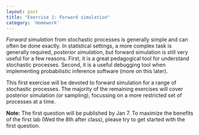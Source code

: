 ```yaml
---
layout: post
title: "Exercise 1: Forward simulation"
category: 'Homework'
---
```



*Forward simulation* from stochastic processes is generally simple and can often be done exactly. In statistical settings, a more complex task is generally required, *posterior simulation*, but forward simulation is still very useful for a few reasons. First, it is a great pedagogical tool for understand stochastic processes. Second, it is a useful debugging tool when implementing probabilistic inference software (more on this later).

This first exercise will be devoted to forward simulation for a range of stochastic processes. The majority of the remaining exercises will cover posterior simulation (or sampling), focussing on a more restricted set of processes at a time. 

**Note:** The first question will be published by Jan 7. To maximize the benefits of the first lab (Wed the 8th after class), please try to get started with the first question.



<!-- 
Question 1: Random partitions
-----------------------------

TODO

Candidates for others

- brownian motion
- GP
- CTMC
- PP
- PY
- IBP
- Kingman's coalescent
- something from a combinatorial space?
- diffusion?


Later assignments

- Some basic DP sampling?
- Yee Whye's CTMC algorithm?
 -->

